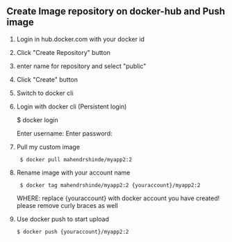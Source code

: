 ## Create Image repository on docker-hub and Push image

1. Login in hub.docker.com with your docker id
2. Click "Create Repository" button
3. enter name for repository and select "public"
4. Click "Create" button
5. Switch to docker cli
6. Login with docker cli (Persistent login)
    
    $ docker login 
    
    Enter username: <Username>
    Enter password: <password>
7. Pull my custom image
    
        $ docker pull mahendrshinde/myapp2:2
8. Rename image with your account name
    
        $ docker tag mahendrshinde/myapp2:2 {youraccount}/myapp2:2
    
    WHERE:
        replace {youraccount} with docker account you have created!
        please remove curly braces as well
9.  Use docker push to start upload
    
        $ docker push {youraccount}/myapp2:2

